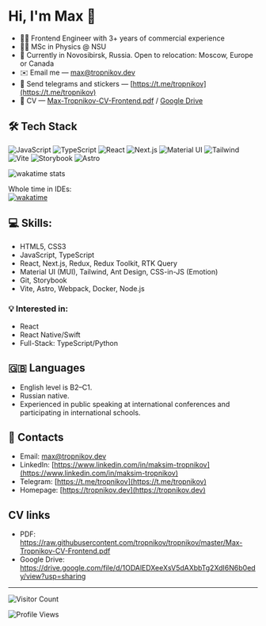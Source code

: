 # Hi, I'm Max 👋

- 👨‍💻 Frontend Engineer with 3+ years of commercial experience
- 👨‍🎓 MSc in Physics @ NSU
- 📍 Currently in Novosibirsk, Russia. Open to relocation: Moscow, Europe or Canada
- ✉️ Email me — [max@tropnikov.dev](mailto:max@tropnikov.dev)
- 📱 Send telegrams and stickers — [https://t.me/tropnikov](https://t.me/tropnikov)
- 📄 CV — [Max-Tropnikov-CV-Frontend.pdf](https://raw.githubusercontent.com/tropnikov/tropnikov/master/Max-Tropnikov-CV-Frontend.pdf) / [Google Drive](https://bit.ly/tropnikov-cv)
  
## 🛠 Tech Stack

![JavaScript](https://img.shields.io/badge/-JavaScript-F7DF1E?logo=javascript&logoColor=black&style=flat)
![TypeScript](https://img.shields.io/badge/-TypeScript-3178C6?logo=typescript&logoColor=white&style=flat)
![React](https://img.shields.io/badge/-React-61DAFB?logo=react&logoColor=black&style=flat)
![Next.js](https://img.shields.io/badge/-Next.js-000000?logo=next.js&logoColor=white&style=flat)
![Material UI](https://img.shields.io/badge/-Material%20UI-007FFF?logo=mui&logoColor=white&style=flat)
![Tailwind](https://img.shields.io/badge/-Tailwind-38B2AC?logo=tailwind-css&logoColor=white&style=flat)
![Vite](https://img.shields.io/badge/-Vite-646CFF?logo=vite&logoColor=white&style=flat)
![Storybook](https://img.shields.io/badge/-Storybook-FF4785?logo=storybook&logoColor=white&style=flat)
![Astro](https://img.shields.io/badge/-Astro-FF5D01?logo=astro&logoColor=white&style=flat)

![wakatime stats](https://github-readme-stats.vercel.app/api/wakatime?username=tropnikov&layout=compact)

Whole time in IDEs:  
[![wakatime](https://wakatime.com/badge/user/65cb3d44-6333-49ef-947f-cf1dbed6f2ca.svg)](https://wakatime.com/@65cb3d44-6333-49ef-947f-cf1dbed6f2ca)

## 💻 Skills:

- HTML5, CSS3
- JavaScript, TypeScript
- React, Next.js, Redux, Redux Toolkit, RTK Query
- Material UI (MUI), Tailwind, Ant Design, CSS-in-JS (Emotion)
- Git, Storybook
- Vite, Astro, Webpack, Docker, Node.js

### 💡 Interested in:

- React
- React Native/Swift
- Full-Stack: TypeScript/Python

## 🇬🇧 Languages

- English level is B2–C1.
- Russian native.
- Experienced in public speaking at international conferences and participating in international schools.


## 🤝 Contacts

- Email: [max@tropnikov.dev](mailto:max@tropnikov.dev)
- LinkedIn: [https://www.linkedin.com/in/maksim-tropnikov](https://www.linkedin.com/in/maksim-tropnikov)
- Telegram: [https://t.me/tropnikov](https://t.me/tropnikov)
- Homepage: [https://tropnikov.dev](https://tropnikov.dev)
<!-- - Mastodon: <a rel="me" href="https://mastodon.social/@totmaks">https://mastodon.social/@totmaks</a> -->

## CV links

- PDF: https://raw.githubusercontent.com/tropnikov/tropnikov/master/Max-Tropnikov-CV-Frontend.pdf
- Google Drive: https://drive.google.com/file/d/1ODAlEDXeeXsV5dAXbbTg2XdI6N6b0edy/view?usp=sharing

---  

<!-- [![My Last.fm](https://lastfm-recently-played.vercel.app/api?user=orangemaks&width=854&count=3)](https://www.last.fm/user/orangemaks) -->


![Visitor Count](https://profile-counter.glitch.me/tropnikov/count.svg)

![Profile Views](https://komarev.com/ghpvc/?username=tropnikov&color=brightgreen)

